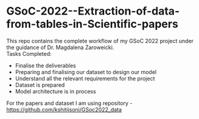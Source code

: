 # GSoC-2022--Extraction-of-data-from-tables-in-Scientific-papers

This repo contains the complete workflow of my GSoC 2022 project under the guidance of Dr. Magdalena Zaroweicki. <br>
Tasks Completed:
- Finalise the deliverables
- Preparing and finalising our dataset to design our model
- Understand all the relevant requirements for the project
- Dataset is prepared
- Model architecture is in process

For the papers and dataset I am using repository - https://github.com/kshitijsoni/GSoc2022_data
